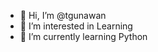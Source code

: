 - 👋 Hi, I’m @tgunawan
- 👀 I’m interested in Learning 
- 🌱 I’m currently learning Python

<!---
tgunawan/tgunawan is a ✨ special ✨ repository because its `README.md` (this file) appears on your GitHub profile.
You can click the Preview link to take a look at your changes.
--->
